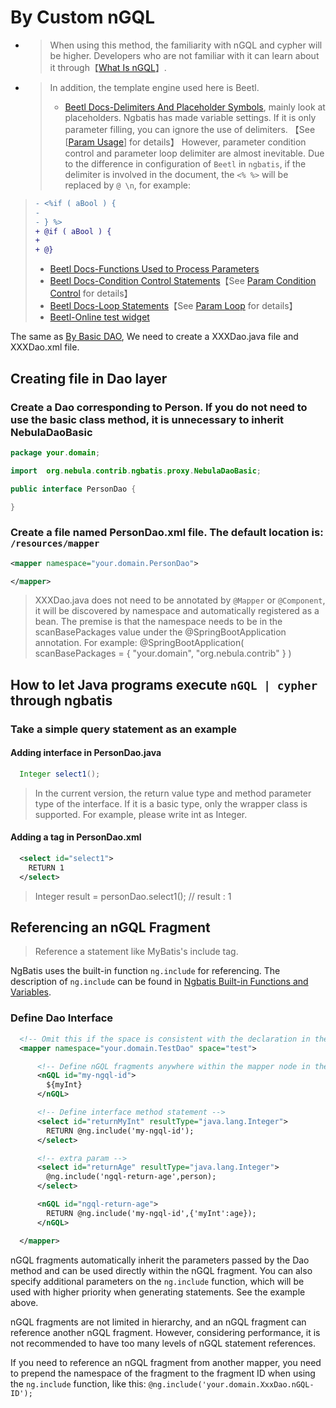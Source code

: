 # By Custom nGQL

- > When using this method, the familiarity with nGQL and cypher will be higher. Developers who are not familiar with it can learn about it through【[What Is nGQL](https://docs.nebula-graph.io/3.6.0/3.ngql-guide/1.nGQL-overview/1.overview/)】.
- > In addition, the template engine used here is Beetl.
  >
  > - [Beetl Docs-Delimiters And Placeholder Symbols](https://www.kancloud.cn/xiandafu/beetl3_guide/2138947), mainly look at placeholders. Ngbatis has made variable settings. If it is only parameter filling, you can ignore the use of delimiters. 【See [[Param Usage](./parameter-use)] for details】
  However, parameter condition control and parameter loop delimiter are almost inevitable. Due to the difference in configuration of `Beetl` in `ngbatis`, if the delimiter is involved in the document, the `<% %>` will be replaced by `@ \n`, for example:
>
  >   ```diff
  >   - <%if ( aBool ) { 
  >   -                         
  >   - } %>                
  >   + @if ( aBool ) {
  >   +                       
  >   + @}                 
  >   ```
>
  > - [Beetl Docs-Functions Used to Process Parameters](https://www.kancloud.cn/xiandafu/beetl3_guide/2138956)
  > - [Beetl Docs-Condition Control Statements](https://www.kancloud.cn/xiandafu/beetl3_guide/2138953)【See [Param Condition Control](./parameter-if) for details】
  > - [Beetl Docs-Loop Statements](https://www.kancloud.cn/xiandafu/beetl3_guide/2138952)【See [Param Loop](./parameter-for) for details】
  > - [Beetl-Online test widget](http://ibeetl.com/beetlonline/)

The same as [By Basic DAO](./dao-basic), We need to create a  XXXDao.java file and  XXXDao.xml file.

## Creating file in Dao layer

### Create a Dao corresponding to Person. If you do not need to use the basic class method, it is unnecessary to inherit NebulaDaoBasic

```java
package your.domain;

import  org.nebula.contrib.ngbatis.proxy.NebulaDaoBasic;

public interface PersonDao {

}
```

### Create a file named PersonDao.xml file. The default location is: `/resources/mapper`

```xml
<mapper namespace="your.domain.PersonDao">

</mapper>
```

> XXXDao.java does not need to be annotated by `@Mapper` or `@Component`, it will be discovered by namespace and automatically registered as a bean.
> The premise is that the namespace needs to be in the scanBasePackages value under the @SpringBootApplication annotation.
> For example: @SpringBootApplication( scanBasePackages = { "your.domain", "org.nebula.contrib" } )

## How to let Java programs execute `nGQL | cypher` through ngbatis

### Take a simple query statement as an example

#### Adding interface in PersonDao.java

```java
  Integer select1();
```

> In the current version, the return value type and method parameter type of the interface. If it is a basic type, only the wrapper class is supported. For example, please write int as Integer.

#### Adding a tag in PersonDao.xml

```xml
  <select id="select1">
    RETURN 1
  </select>
```

> Integer result = personDao.select1(); // result : 1

## Referencing an nGQL Fragment

> Reference a statement like MyBatis's include tag.

NgBatis uses the built-in function `ng.include` for referencing. The description of `ng.include` can be found in [Ngbatis Built-in Functions and Variables](./built-in-function).

### Define Dao Interface

```xml
  <!-- Omit this if the space is consistent with the declaration in the yml file -->
  <mapper namespace="your.domain.TestDao" space="test">

      <!-- Define nGQL fragments anywhere within the mapper node in the XML file -->
      <nGQL id="my-ngql-id">
        ${myInt}
      </nGQL>

      <!-- Define interface method statement -->
      <select id="returnMyInt" resultType="java.lang.Integer">
        RETURN @ng.include('my-ngql-id');
      </select>

      <!-- extra param -->
      <select id="returnAge" resultType="java.lang.Integer">
        @ng.include('ngql-return-age',person);
      </select>

      <nGQL id="ngql-return-age">
        RETURN @ng.include('my-ngql-id',{'myInt':age});
      </nGQL>

  </mapper>
```

nGQL fragments automatically inherit the parameters passed by the Dao method and can be used directly within the nGQL fragment. You can also specify additional parameters on the `ng.include` function, which will be used with higher priority when generating statements. See the example above.

nGQL fragments are not limited in hierarchy, and an nGQL fragment can reference another nGQL fragment. However, considering performance, it is not recommended to have too many levels of nGQL statement references.

If you need to reference an nGQL fragment from another mapper, you need to prepend the namespace of the fragment to the fragment ID when using the `ng.include` function, like this: `@ng.include('your.domain.XxxDao.nGQL-ID');`
